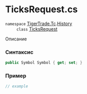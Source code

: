 
# TicksRequest.cs
`namespace` [TigerTrade.Tc](../../../../TigerTrade.Tc.md).[History](../../../../TigerTrade.Tc/History.md)  
&nbsp;&nbsp;&nbsp;&nbsp;&nbsp;&nbsp;&nbsp;&nbsp;&nbsp;`class` [TicksRequest](../../TicksRequest.cs.md)

Описание

### Синтаксис
```csharp
public Symbol Symbol { get; set; }
```
### Пример  
```csharp
// example
```
